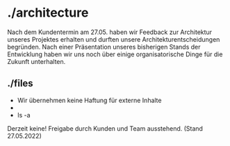 <style>a {text-decoration: none;}</style>
# ./architecture

Nach dem Kundentermin am 27.05. haben wir Feedback zur Architektur unseres Projektes erhalten und durften 
unsere Architekturentscheidungen begründen. Nach einer Präsentation unseres bisherigen Stands der Entwicklung 
haben wir uns noch über einige organisatorische Dinge für die Zukunft unterhalten.

## ./files 
* Wir übernehmen keine Haftung für externe Inhalte
* 
* ls -a  

Derzeit keine! Freigabe durch Kunden und Team ausstehend. (Stand 27.05.2022)